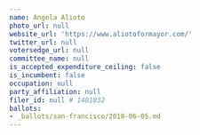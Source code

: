 ```yaml
---
name: Angela Alioto
photo_url: null
website_url: 'https://www.aliotoformayor.com/'
twitter_url: null
votersedge_url: null
committee_name: null
is_accepted_expenditure_ceiling: false
is_incumbent: false
occupation: null
party_affiliation: null
filer_id: null # 1401032
ballots:
- _ballots/san-francisco/2018-06-05.md
---
```

